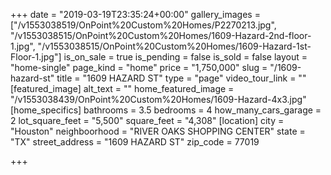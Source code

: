 +++
date = "2019-03-19T23:35:24+00:00"
gallery_images = ["/v1553038519/OnPoint%20Custom%20Homes/P2270213.jpg", "/v1553038515/OnPoint%20Custom%20Homes/1609-Hazard-2nd-floor-1.jpg", "/v1553038515/OnPoint%20Custom%20Homes/1609-Hazard-1st-Floor-1.jpg"]
is_on_sale = true
is_pending = false
is_sold = false
layout = "home-single"
page_kind = "home"
price = "1,750,000"
slug = "/1609-hazard-st"
title = "1609 HAZARD ST"
type = "page"
video_tour_link = ""
[featured_image]
alt_text = ""
home_featured_image = "/v1553038439/OnPoint%20Custom%20Homes/1609-Hazard-4x3.jpg"
[home_specifics]
bathrooms = 3.5
bedrooms = 4
how_many_cars_garage = 2
lot_square_feet = "5,500"
square_feet = "4,308"
[location]
city = "Houston"
neighboorhood = "RIVER OAKS SHOPPING CENTER"
state = "TX"
street_address = "1609 HAZARD ST"
zip_code = 77019

+++
